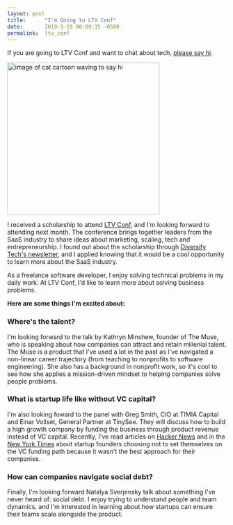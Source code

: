 ```yaml
---
layout: post
title:      "I'm Going to LTV Conf"
date:       2019-3-19 00:09:15 -0500
permalink:  ltv_conf
---
```


If you are going to LTV Conf and want to chat about tech, [please say hi](https://www.linkedin.com/in/hannahcarnes/).

<img src="https://i.imgur.com/8yhcXFF.png" title="cat waving" alt="image of cat cartoon waving to say hi" height="350" width="350" class="img-responsive">

I received a scholarship to attend [LTV Conf](https://ltvconf.com/), and I'm looking forward to attending next month. The conference brings together leaders from the SaaS industry to share ideas about marketing, scaling, tech and entrepreneurship. I found out about the scholarship through [Diversify Tech's newsletter](https://www.diversifytech.co/), and I applied knowing that it would be a cool opportunity to learn more about the SaaS industry.

As a freelance software developer, I enjoy solving technical problems in my daily work. At LTV Conf, I'd like to learn more about solving business problems.

**Here are some things I'm excited about:**

### Where's the talent?
I'm looking forward to the talk by Kathryn Minshew, founder of The Muse, who is speaking about how companies can attract and retain millenial talent. The Muse is a product that I've used a lot in the past as I've navigated a non-linear career trajectory (from teaching to nonprofits to software engineering). She also has a background in nonprofit work, so it's cool to see how she applies a mission-driven mindset to helping companies solve people problems.

### What is startup life like without VC capital?
I'm also looking foward to the panel with Greg Smith, CIO at TIMIA Capital and Einar Vollset, General Partner at TinySee. They will discuss how to build a high growth company by funding the business through product revenue instead of VC capital. Recently, I've read articles on [Hacker News](https://medium.com/s/story/reflecting-on-my-failure-to-build-a-billion-dollar-company-b0c31d7db0e7) and in the [New York Times](https://www.nytimes.com/2019/01/11/technology/start-ups-rejecting-venture-capital.html) about startup founders choosing not to set themselves on the VC funding path because it wasn't the best approach for their companies.

### How can companies navigate social debt?
Finally, I'm looking forward Natalya Sverjensky talk about something I've never heard of: social debt. I enjoy trying to understand people and team dynamics, and I'm interested in learning about how startups can ensure their teams scale alongside the product.




